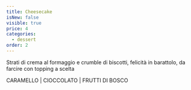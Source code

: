```yaml
---
title: Cheesecake
isNew: false
visible: true
price: 4
categories:
  - dessert
order: 2
---
```

Strati di crema al formaggio e crumble di biscotti, felicità in barattolo, da farcire con topping a scelta

CARAMELLO | CIOCCOLATO | FRUTTI DI BOSCO